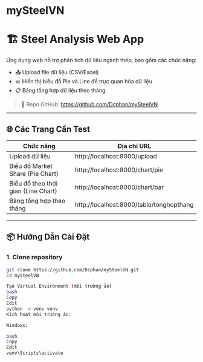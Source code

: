 # mySteelVN
# 🏗️ Steel Analysis Web App

Ứng dụng web hỗ trợ phân tích dữ liệu ngành thép, bao gồm các chức năng:

- 📤 Upload file dữ liệu (CSV/Excel)
- 📊 Hiển thị biểu đồ Pie và Line để trực quan hóa dữ liệu
- 📋 Bảng tổng hợp dữ liệu theo tháng

> 📁 Repo GitHub: https://github.com/Dcphan/mySteelVN

---

## 🌐 Các Trang Cần Test

| Chức năng | Địa chỉ URL |
|-----------|-------------|
| Upload dữ liệu | http://localhost:8000/upload |
| Biểu đồ Market Share (Pie Chart) | http://localhost:8000/chart/pie |
| Biểu đồ theo thời gian (Line Chart) | http://localhost:8000/chart/bar |
| Bảng tổng hợp theo tháng | http://localhost:8000/table/tonghopthang |

---

## 📦 Hướng Dẫn Cài Đặt

### 1. Clone repository

```bash
git clone https://github.com/Dcphan/mySteelVN.git
cd mySteelVN

Tạo Virtual Environment (môi trường ảo)
bash
Copy
Edit
python -m venv venv
Kích hoạt môi trường ảo:

Windows:

bash
Copy
Edit
venv\Scripts\activate

